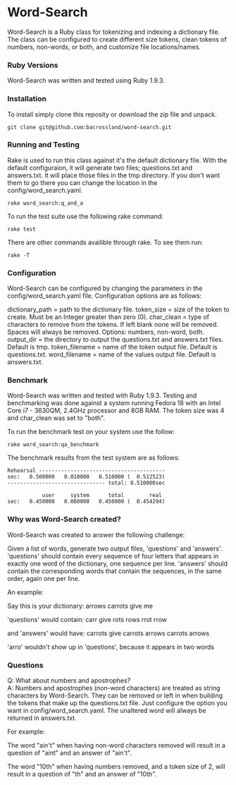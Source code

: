 Word-Search
===========

Word-Search is a Ruby class for tokenizing and indexing a dictionary file. The class can be configured
to create different size tokens, clean tokens of numbers, non-words, or both, and customize file locations/names.

### Ruby Versions

Word-Search was written and tested using Ruby 1.9.3.

### Installation

To install simply clone this reposity or download the zip file and unpack.

	git clone git@github.com:bacrossland/word-search.git

### Running and Testing

Rake is used to run this class against it's the default dictionary file. With the default configuraion, it will
generate two files; questions.txt and answers.txt. It will place those files in the tmp directory. If you don't
want them to go there you can change the location in the config/word_search.yaml.

	rake word_search:q_and_a

To run the test suite use the following rake command:
	
	rake test

There are other commands availible through rake. To see them run:

	rake -T

### Configuration

Word-Search can be configured by changing the parameters in the config/word_search.yaml file. Configuration
options are as follows:

   dictionary_path = path to the dictionary file.
   token_size = size of the token to create. Must be an Integer greater than zero (0).
   char_clean = type of characters to remove from the tokens. If left blank none will be removed.
                Spaces will always be removed. Options: numbers, non-word, both.
   output_dir = the directory to output the questions.txt and answers.txt files. Default is tmp.
   token_filename = name of the token output file. Default is questions.txt.
   word_filename = name of the values output file. Default is answers.txt.	

### Benchmark

Word-Search was written and tested with Ruby 1.9.3. Testing and benchmarking was done against a system running 
Fedora 18 with an Intel Core i7 - 3630QM, 2.4GHz processor and 8GB RAM. The token size was 4 and char_clean was set
to "both".

To run the benchmark test on your system use the follow:

	rake word_search:qa_benchmark

The benchmark results from the test system are as follows:

	Rehearsal ----------------------------------------
	sec:   0.500000   0.010000   0.510000 (  0.512523)
	------------------------------- total: 0.510000sec
	
	           user     system      total        real
	sec:   0.450000   0.000000   0.450000 (  0.454294)	

### Why was Word-Search created?

Word-Search was created to answer the following challenge:

Given a list of words, generate two output files, 'questions' and 'answers'. 'questions' should contain every
sequence of four letters that appears in exactly one word of the dictionary, one sequence per line. 
'answers' should contain the corresponding words that contain the sequences, in the same order,
again one per line.

An example:

Say this is your dictionary:
	arrows
	carrots
	give
	me

'questions' would contain:
	carr
	give
	rots
	rows
	rrot
	rrow

and 'answers' would have:
	carrots
	give
	carrots
	arrows
	carrots
	arrows

'arro' wouldn't show up in 'questions', because it appears in two words

### Questions
Q: What about numbers and apostrophes?  
A: Numbers and apostrophes (non-word characters) are treated as string characters by Word-Search. They can be 
removed or left in when building the tokens that make up the questions.txt file. Just configure the option you 
want in config/word_search.yaml. The unaltered word will always be returned in answers.txt.

For example: 

The word "ain't" when having non-word characters removed will result in a question of "aint" and an answer of "ain't".

The word "10th" when having numbers removed, and a token size of 2, will result in a question of "th" and an answer of "10th".
